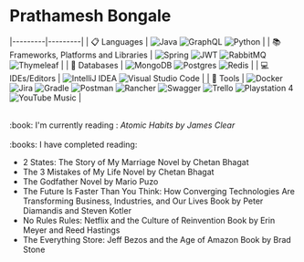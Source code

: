 # Prathamesh Bongale

|---------|---------|
| 📋 Languages         | ![Java](https://img.shields.io/badge/java-%23ED8B00.svg?style=for-the-badge&logo=openjdk&logoColor=white) ![GraphQL](https://img.shields.io/badge/-GraphQL-E10098?style=for-the-badge&logo=graphql&logoColor=white) ![Python](https://img.shields.io/badge/python-3670A0?style=for-the-badge&logo=python&logoColor=ffdd54) |
| 📚 Frameworks, Platforms and Libraries | ![Spring](https://img.shields.io/badge/spring-%236DB33F.svg?style=for-the-badge&logo=spring&logoColor=white) ![JWT](https://img.shields.io/badge/JWT-black?style=for-the-badge&logo=JSON%20web%20tokens) ![RabbitMQ](https://img.shields.io/badge/Rabbitmq-FF6600?style=for-the-badge&logo=rabbitmq&logoColor=white) ![Thymeleaf](https://img.shields.io/badge/Thymeleaf-%23005C0F.svg?style=for-the-badge&logo=Thymeleaf&logoColor=white) | 
| 💾 Databases | ![MongoDB](https://img.shields.io/badge/MongoDB-%234ea94b.svg?style=for-the-badge&logo=mongodb&logoColor=white) ![Postgres](https://img.shields.io/badge/postgres-%23316192.svg?style=for-the-badge&logo=postgresql&logoColor=white) ![Redis](https://img.shields.io/badge/redis-%23DD0031.svg?style=for-the-badge&logo=redis&logoColor=white) | 
| 💻 IDEs/Editors | ![IntelliJ IDEA](https://img.shields.io/badge/IntelliJIDEA-000000.svg?style=for-the-badge&logo=intellij-idea&logoColor=white) ![Visual Studio Code](https://img.shields.io/badge/Visual%20Studio%20Code-0078d7.svg?style=for-the-badge&logo=visual-studio-code&logoColor=white) |
| 🥅 Tools | ![Docker](https://img.shields.io/badge/docker-%230db7ed.svg?style=for-the-badge&logo=docker&logoColor=white)![Jira](https://img.shields.io/badge/jira-%230A0FFF.svg?style=for-the-badge&logo=jira&logoColor=white) ![Gradle](https://img.shields.io/badge/Gradle-02303A.svg?style=for-the-badge&logo=Gradle&logoColor=white) ![Postman](https://img.shields.io/badge/Postman-FF6C37?style=for-the-badge&logo=postman&logoColor=white) 	![Rancher](https://img.shields.io/badge/rancher-%230075A8.svg?style=for-the-badge&logo=rancher&logoColor=white) ![Swagger](https://img.shields.io/badge/-Swagger-%23Clojure?style=for-the-badge&logo=swagger&logoColor=white) ![Trello](https://img.shields.io/badge/Trello-%23026AA7.svg?style=for-the-badge&logo=Trello&logoColor=white) ![Playstation 4](https://img.shields.io/badge/Playstation%204-003791?style=for-the-badge&logo=playstation-4&logoColor=white) ![YouTube Music](https://img.shields.io/badge/YouTube_Music-FF0000?style=for-the-badge&logo=youtube-music&logoColor=white) |


<!--
### Hi there 👋
🌱 I’m Java Developer <br />
📫 How to reach me: <br />
:e-mail: prathambongale@hotmail.com
&nbsp; <img src="https://img.icons8.com/color/48/000000/linkedin.png" alt="LinkedIn" style="width:30px;height:20px;"> prathamesh-bongale 
&nbsp; <img src="https://img.icons8.com/color/48/000000/twitter--v1.png" alt="Twitter" style="width:30px;height:20px;"> @prathambongale 
&nbsp; <img src="https://img.icons8.com/color/48/000000/slack-new.png" alt="Slack" style="width:30px;height:20px;"> prathambongale@hotmail.com
<br />
<br />
<img src="https://img.icons8.com/external-photo3ideastudio-flat-photo3ideastudio/64/000000/external-repair-tools-home-activity-photo3ideastudio-flat-photo3ideastudio.png" style="width:30px;height:20px;"> Technologies & Tools <br /><br />
![](https://img.shields.io/badge/Code-Java-informational?style=flat&logo=JAVA&logoColor=white&color=2bbc8a) 
![](https://img.shields.io/badge/DB-MongoDB-informational?style=flat&logo=MONGODB&logoColor=white&color=2bbc8a)
![](https://img.shields.io/badge/Architecture-Microservices-informational?style=flat&logo=MICROSERVICES&logoColor=white&color=2bbc8a)
![](https://img.shields.io/badge/Tool-Docker-informational?style=flat&logo=Docker&logoColor=white&color=2bbc8a)
![](https://img.shields.io/badge/Tool-Kubernetes-informational?style=flat&logo=Kubernetes&logoColor=white&color=2bbc8a)
![](https://img.shields.io/badge/Editor-IntelliJ%20IDEA-informational?style=flat&logo=IntelliJIDEA&logoColor=white&color=2bbc8a)
![](https://img.shields.io/badge/Editor-VS%20Code-informational?style=flat&logo=visualstudiocode&logoColor=white&color=2bbc8a) -->

<br />
:book: I'm currently reading : <i>Atomic Habits by James Clear</i> <br />

<br />
:books: I have completed reading: <br />
<ul>
  <li>2 States: The Story of My Marriage Novel by Chetan Bhagat</li>
  <li>The 3 Mistakes of My Life Novel by Chetan Bhagat</li>
  <li>The Godfather Novel by Mario Puzo</li>
  <li>The Future Is Faster Than You Think: How Converging Technologies Are Transforming Business, Industries, and Our Lives Book by Peter Diamandis and Steven Kotler</li>
  <li>No Rules Rules: Netflix and the Culture of Reinvention Book by Erin Meyer and Reed Hastings</li>
  <li>The Everything Store: Jeff Bezos and the Age of Amazon Book by Brad Stone</li>
</ul>


<!--
**prathambongale/prathambongale** is a ✨ _special_ ✨ repository because its `README.md` (this file) appears on your GitHub profile.

Here are some ideas to get you started:

- 🔭 I’m currently working on ...
- 🌱 I’m currently learning
- 👯 I’m looking to collaborate on ...
- 🤔 I’m looking for help with ...
- 💬 Ask me about ...
- 📫 How to reach me: :e-mail: prathambongale@hotmail.com
- 😄 Pronouns: ...
- ⚡ Fun fact: ... :movie_camera:
-->
